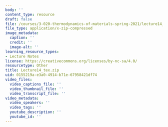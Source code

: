 ```yaml
---
body: ''
content_type: resource
draft: false
file: /courses/3-020-thermodynamics-of-materials-spring-2021/lecture14_tex.zip
file_type: application/x-zip-compressed
image_metadata:
  caption: ''
  credit: ''
  image-alt: ''
learning_resource_types:
- Lecture Notes
license: https://creativecommons.org/licenses/by-nc-sa/4.0/
resourcetype: Other
title: Lecture14_tex.zip
uid: 0155219a-e3a0-4914-b71e-67958421df74
video_files:
  video_captions_file: ''
  video_thumbnail_file: ''
  video_transcript_file: ''
video_metadata:
  video_speakers: ''
  video_tags: ''
  youtube_description: ''
  youtube_id: ''
---
```

